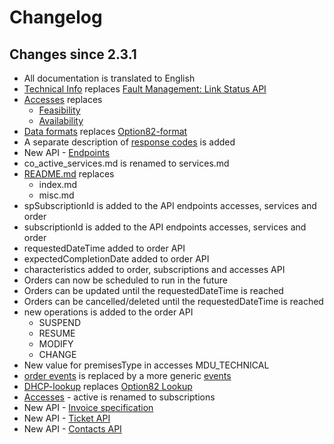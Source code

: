 # Changelog

## Changes since 2.3.1

 * All documentation is translated to English
 * [Technical Info](spec/technical_info.md) replaces [Fault Management: Link Status API](https://github.com/on-api/on-api-release-2.3.1/blob/master/fm_linkstatus.md)
 * [Accesses](spec/accesses.md) replaces 
    * [Feasibility](https://github.com/on-api/on-api-release-2.3.1/blob/master/feasibility.md)
    * [Availability](https://github.com/on-api/on-api-release-2.3.1/blob/master/availability.md)
 * [Data formats](common/dataformats.md) replaces [Option82-format](https://github.com/on-api/on-api-release-2.3.1/blob/master/option82.md)
 * A separate description of [response codes](https://github.com/on-api/onapi-inprogress-2.4/blob/master/response_codes.md)  is added
 * New API - [Endpoints](spec/endpoints.md)
 * co_active_services.md is renamed to services.md
 * [README.md](README.md) replaces 
    * index.md 
    * misc.md
 * spSubscriptionId is added to the API endpoints accesses, services and order
 * subscriptionId is added to the API endpoints accesses, services and order
 * requestedDateTime added to order API
 * expectedCompletionDate added to order API
 * characteristics added to order, subscriptions and accesses API
 * Orders can now be scheduled to run in the future
 * Orders can be updated until the requestedDateTime is reached
 * Orders can be cancelled/deleted until the requestedDateTime is reached
 * new operations is added to the order API
   * SUSPEND
   * RESUME
   * MODIFY
   * CHANGE
 * New value for premisesType in accesses MDU_TECHNICAL 
 * [order events](https://github.com/on-api/on-api-release-2.3.1/blob/master/order_events.md) is replaced by a more generic [events](spec/events.md)
 * [DHCP-lookup](spec/dhcplookup.md) replaces [Option82 Lookup](https://github.com/on-api/on-api-release-2.3.1/blob/master/option82_lookup.md)
 * [Accesses](spec/accesses.md) - active is renamed to subscriptions
 * New API - [Invoice specification](spec/invoice_specification.md)
 * New API - [Ticket API](spec/tickets.md)
 * New API - [Contacts API](spec/contacts.md)